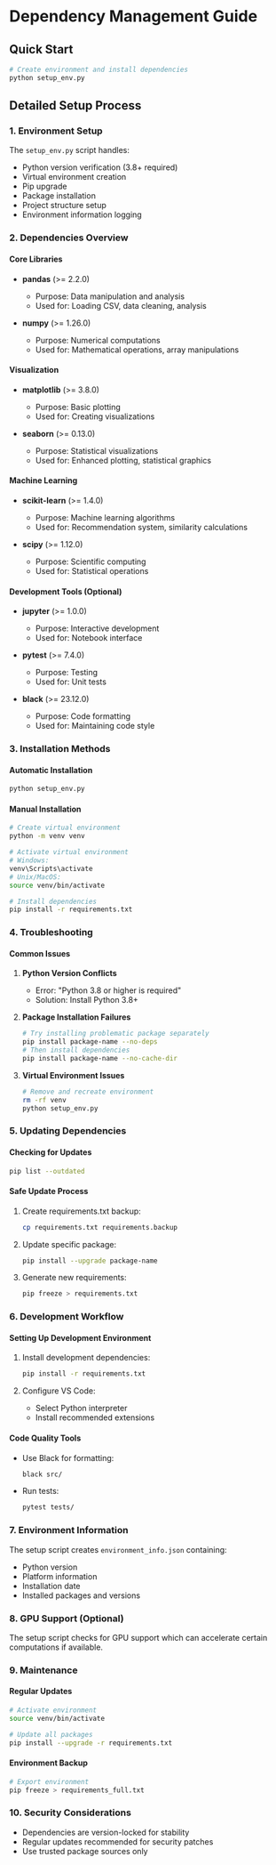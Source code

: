 # Dependency Management Guide

## Quick Start

```bash
# Create environment and install dependencies
python setup_env.py
```

## Detailed Setup Process

### 1. Environment Setup

The `setup_env.py` script handles:

- Python version verification (3.8+ required)
- Virtual environment creation
- Pip upgrade
- Package installation
- Project structure setup
- Environment information logging

### 2. Dependencies Overview

#### Core Libraries

- **pandas** (>= 2.2.0)

  - Purpose: Data manipulation and analysis
  - Used for: Loading CSV, data cleaning, analysis
- **numpy** (>= 1.26.0)

  - Purpose: Numerical computations
  - Used for: Mathematical operations, array manipulations

#### Visualization

- **matplotlib** (>= 3.8.0)

  - Purpose: Basic plotting
  - Used for: Creating visualizations
- **seaborn** (>= 0.13.0)

  - Purpose: Statistical visualizations
  - Used for: Enhanced plotting, statistical graphics

#### Machine Learning

- **scikit-learn** (>= 1.4.0)

  - Purpose: Machine learning algorithms
  - Used for: Recommendation system, similarity calculations
- **scipy** (>= 1.12.0)

  - Purpose: Scientific computing
  - Used for: Statistical operations

#### Development Tools (Optional)

- **jupyter** (>= 1.0.0)

  - Purpose: Interactive development
  - Used for: Notebook interface
- **pytest** (>= 7.4.0)

  - Purpose: Testing
  - Used for: Unit tests
- **black** (>= 23.12.0)

  - Purpose: Code formatting
  - Used for: Maintaining code style

### 3. Installation Methods

#### Automatic Installation

```bash
python setup_env.py
```

#### Manual Installation

```bash
# Create virtual environment
python -m venv venv

# Activate virtual environment
# Windows:
venv\Scripts\activate
# Unix/MacOS:
source venv/bin/activate

# Install dependencies
pip install -r requirements.txt
```

### 4. Troubleshooting

#### Common Issues

1. **Python Version Conflicts**

   - Error: "Python 3.8 or higher is required"
   - Solution: Install Python 3.8+
2. **Package Installation Failures**

   ```bash
   # Try installing problematic package separately
   pip install package-name --no-deps
   # Then install dependencies
   pip install package-name --no-cache-dir
   ```
3. **Virtual Environment Issues**

   ```bash
   # Remove and recreate environment
   rm -rf venv
   python setup_env.py
   ```

### 5. Updating Dependencies

#### Checking for Updates

```bash
pip list --outdated
```

#### Safe Update Process

1. Create requirements.txt backup:

   ```bash
   cp requirements.txt requirements.backup
   ```
2. Update specific package:

   ```bash
   pip install --upgrade package-name
   ```
3. Generate new requirements:

   ```bash
   pip freeze > requirements.txt
   ```

### 6. Development Workflow

#### Setting Up Development Environment

1. Install development dependencies:

   ```bash
   pip install -r requirements.txt
   ```
2. Configure VS Code:

   - Select Python interpreter
   - Install recommended extensions

#### Code Quality Tools

- Use Black for formatting:

  ```bash
  black src/
  ```
- Run tests:

  ```bash
  pytest tests/
  ```

### 7. Environment Information

The setup script creates `environment_info.json` containing:

- Python version
- Platform information
- Installation date
- Installed packages and versions

### 8. GPU Support (Optional)

The setup script checks for GPU support which can accelerate certain computations if available.

### 9. Maintenance

#### Regular Updates

```bash
# Activate environment
source venv/bin/activate

# Update all packages
pip install --upgrade -r requirements.txt
```

#### Environment Backup

```bash
# Export environment
pip freeze > requirements_full.txt
```

### 10. Security Considerations

- Dependencies are version-locked for stability
- Regular updates recommended for security patches
- Use trusted package sources only
